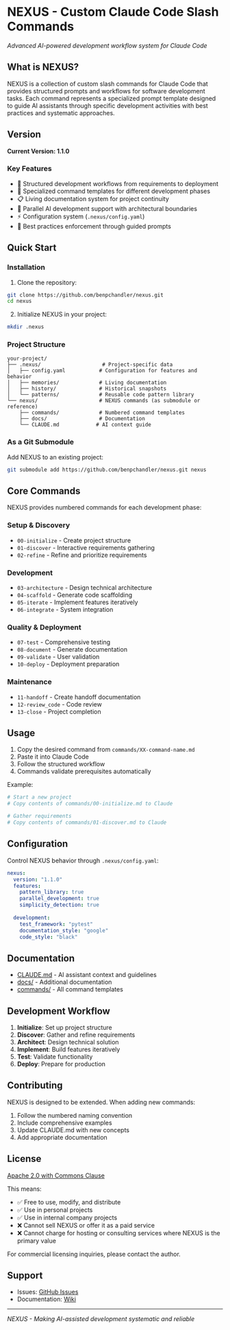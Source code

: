 # NEXUS - Custom Claude Code Slash Commands

*Advanced AI-powered development workflow system for Claude Code*

## What is NEXUS?

NEXUS is a collection of custom slash commands for Claude Code that provides structured prompts and workflows for software development tasks. Each command represents a specialized prompt template designed to guide AI assistants through specific development activities with best practices and systematic approaches.

## Version

**Current Version: 1.1.0**

### Key Features
- 🚀 Structured development workflows from requirements to deployment
- 🤖 Specialized command templates for different development phases
- 📋 Living documentation system for project continuity
- 🔄 Parallel AI development support with architectural boundaries
- ⚡ Configuration system (`.nexus/config.yaml`)
- 🎯 Best practices enforcement through guided prompts

## Quick Start

### Installation

1. Clone the repository:
```bash
git clone https://github.com/benpchandler/nexus.git
cd nexus
```

2. Initialize NEXUS in your project:
```bash
mkdir .nexus
```

### Project Structure

```
your-project/
├── .nexus/                    # Project-specific data
│   ├── config.yaml           # Configuration for features and behavior
│   ├── memories/             # Living documentation
│   ├── history/              # Historical snapshots
│   └── patterns/             # Reusable code pattern library
└── nexus/                    # NEXUS commands (as submodule or reference)
    ├── commands/             # Numbered command templates
    ├── docs/                 # Documentation
    └── CLAUDE.md            # AI context guide
```

### As a Git Submodule

Add NEXUS to an existing project:
```bash
git submodule add https://github.com/benpchandler/nexus.git nexus
```

## Core Commands

NEXUS provides numbered commands for each development phase:

### Setup & Discovery
- `00-initialize` - Create project structure
- `01-discover` - Interactive requirements gathering
- `02-refine` - Refine and prioritize requirements

### Development
- `03-architecture` - Design technical architecture
- `04-scaffold` - Generate code scaffolding
- `05-iterate` - Implement features iteratively
- `06-integrate` - System integration

### Quality & Deployment
- `07-test` - Comprehensive testing
- `08-document` - Generate documentation
- `09-validate` - User validation
- `10-deploy` - Deployment preparation

### Maintenance
- `11-handoff` - Create handoff documentation
- `12-review_code` - Code review
- `13-close` - Project completion

## Usage

1. Copy the desired command from `commands/XX-command-name.md`
2. Paste it into Claude Code
3. Follow the structured workflow
4. Commands validate prerequisites automatically

Example:
```bash
# Start a new project
# Copy contents of commands/00-initialize.md to Claude

# Gather requirements
# Copy contents of commands/01-discover.md to Claude
```

## Configuration

Control NEXUS behavior through `.nexus/config.yaml`:

```yaml
nexus:
  version: "1.1.0"
  features:
    pattern_library: true
    parallel_development: true
    simplicity_detection: true
  
  development:
    test_framework: "pytest"
    documentation_style: "google"
    code_style: "black"
```

## Documentation

- [CLAUDE.md](CLAUDE.md) - AI assistant context and guidelines
- [docs/](docs/) - Additional documentation
- [commands/](commands/) - All command templates

## Development Workflow

1. **Initialize**: Set up project structure
2. **Discover**: Gather and refine requirements
3. **Architect**: Design technical solution
4. **Implement**: Build features iteratively
5. **Test**: Validate functionality
6. **Deploy**: Prepare for production

## Contributing

NEXUS is designed to be extended. When adding new commands:
1. Follow the numbered naming convention
2. Include comprehensive examples
3. Update CLAUDE.md with new concepts
4. Add appropriate documentation

## License

[Apache 2.0 with Commons Clause](LICENSE)

This means:
- ✅ Free to use, modify, and distribute
- ✅ Use in personal projects
- ✅ Use in internal company projects
- ❌ Cannot sell NEXUS or offer it as a paid service
- ❌ Cannot charge for hosting or consulting services where NEXUS is the primary value

For commercial licensing inquiries, please contact the author.

## Support

- Issues: [GitHub Issues](https://github.com/benpchandler/nexus/issues)
- Documentation: [Wiki](https://github.com/benpchandler/nexus/wiki)

---

*NEXUS - Making AI-assisted development systematic and reliable*